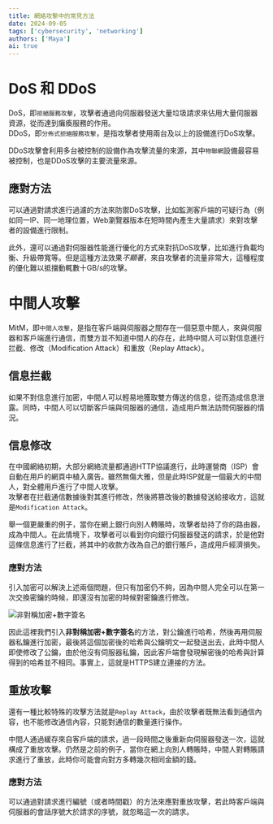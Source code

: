 ```yaml
---
title: 網絡攻擊中的常見方法
date: 2024-09-05
tags: ['cybersecurity', 'networking']
authors: ['Maya']
ai: true
---
```


# DoS 和 DDoS

DoS，即`拒絕服務攻擊`，攻擊者通過向伺服器發送大量垃圾請求來佔用大量伺服器資源，從而達到癱瘓服務的作用。  
DDoS，即`分佈式拒絕服務攻擊`，是指攻擊者使用兩台及以上的設備進行DoS攻擊。  

DDoS攻擊會利用多台被控制的設備作為攻擊流量的來源，其中`物聯網`設備最容易被控制，也是DDoS攻擊的主要流量來源。

## 應對方法

可以通過對請求進行過濾的方法來防禦DoS攻擊，比如監測客戶端的可疑行為（例如同一IP、同一地理位置，Web瀏覽器版本在短時間內產生大量請求）來對攻擊者的設備進行限制。

此外，還可以通過對伺服器性能進行優化的方式來對抗DoS攻擊，比如進行負載均衡、升級帶寬等。但是這種方法效果*不顯著*，來自攻擊者的流量非常大，這種程度的優化難以抵擋動輒數十GB/s的攻擊。

# 中間人攻擊

MitM，即`中間人攻擊`，是指在客戶端與伺服器之間存在一個惡意中間人，來與伺服器和客戶端進行通信，而雙方並不知道中間人的存在，此時中間人可以對信息進行拦截、修改（Modification Attack）和重放（Replay Attack）。

## 信息拦截

如果不對信息進行加密，中間人可以輕易地獲取雙方傳送的信息，從而造成信息泄露。同時，中間人可以切斷客戶端與伺服器的通信，造成用戶無法訪問伺服器的情況。

## 信息修改

在中國網絡初期，大部分網絡流量都通過HTTP協議進行，此時運營商（ISP）會自動在用戶的網頁中植入廣告。雖然無傷大雅，但是此時ISP就是一個最大的中間人，對全體用戶進行了中間人攻擊。  
攻擊者在拦截通信數據後對其進行修改，然後將篡改後的數據發送給接收方，這就是`Modification Attack`。

舉一個更嚴重的例子，當你在網上銀行向別人轉賬時，攻擊者劫持了你的路由器，成為中間人。在此情境下，攻擊者可以看到你向銀行伺服器發送的請求，於是他對這條信息進行了拦截，將其中的收款方改為自己的銀行賬戶，造成用戶經濟損失。

### 應對方法

引入加密可以解決上述兩個問題，但只有加密仍不夠，因為中間人完全可以在第一次交換密鑰的時候，即還沒有加密的時候對密鑰進行修改。

![非對稱加密+數字簽名](https://cdn.xiaolincoding.com/gh/xiaolincoder/ImageHost/%E8%AE%A1%E7%AE%97%E6%9C%BA%E7%BD%91%E7%BB%9C/HTTP/%E6%95%B0%E5%AD%97%E7%AD%BE%E5%90%8D.png)

因此這裡我們引入**非對稱加密+數字簽名**的方法，對公鑰進行哈希，然後再用伺服器私鑰進行加密，最後將這個加密後的哈希與公鑰明文一起發送出去，此時中間人即使修改了公鑰，由於他沒有伺服器私鑰，因此客戶端會發現解密後的哈希與計算得到的哈希並不相同。事實上，這就是HTTPS建立連接的方法。

## 重放攻擊

還有一種比較特殊的攻擊方法就是`Replay Attack`，由於攻擊者既無法看到通信內容，也不能修改通信內容，只能對通信的數量進行操作。  

中間人通過緩存來自客戶端的請求，過一段時間之後重新向伺服器發送一次，這就構成了重放攻擊。仍然是之前的例子，當你在網上向別人轉賬時，中間人對轉賬請求進行了重放，此時你可能會向對方多轉幾次相同金額的錢。

### 應對方法

可以通過對請求進行編號（或者時間戳）的方法來應對重放攻擊，若此時客戶端與伺服器的會話序號大於請求的序號，就忽略這一次的請求。